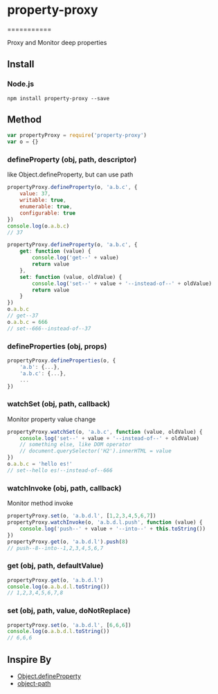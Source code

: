 # property-proxy
===========

Proxy and Monitor deep properties 

## Install

### Node.js
```
npm install property-proxy --save
```

## Method
```javascript
var propertyProxy = require('property-proxy')
var o = {}
```

### defineProperty (obj, path, descriptor)
like Object.defineProperty, but can use path

```javascript
propertyProxy.defineProperty(o, 'a.b.c', {
	value: 37,
  	writable: true,
  	enumerable: true,
  	configurable: true
})
console.log(o.a.b.c)
// 37

propertyProxy.defineProperty(o, 'a.b.c', {
	get: function (value) {
		console.log('get--' + value)
		return value
	},
	set: function (value, oldValue) {
		console.log('set--' + value + '--instead-of--' + oldValue)
		return value
	}
})
o.a.b.c
// get--37
o.a.b.c = 666
// set--666--instead-of--37
```
### defineProperties (obj, props)
```javascript
propertyProxy.defineProperties(o, {
	'a.b': {...},
	'a.b.c': {...},
	...
})
```
### watchSet (obj, path, callback)
Monitor property value change

```javascript
propertyProxy.watchSet(o, 'a.b.c', function (value, oldValue) {
	console.log('set--' + value + '--instead-of--' + oldValue)
	// something else, like DOM operator
	// document.querySelector('H2').innerHTML = value
})
o.a.b.c = 'hello es!'
// set--hello es!--instead-of--666
```
### watchInvoke (obj, path, callback)
Monitor method invoke

```javascript
propertyProxy.set(o, 'a.b.d.l', [1,2,3,4,5,6,7])
propertyProxy.watchInvoke(o, 'a.b.d.l.push', function (value) {
	console.log('push--' + value + '--into--' + this.toString())
})
propertyProxy.get(o, 'a.b.d.l').push(8)
// push--8--into--1,2,3,4,5,6,7
```
### get (obj, path, defaultValue)
```javascript
propertyProxy.get(o, 'a.b.d.l')
console.log(o.a.b.d.l.toString())
// 1,2,3,4,5,6,7,8
```
### set (obj, path, value, doNotReplace)
```javascript
propertyProxy.set(o, 'a.b.d.l', [6,6,6])
console.log(o.a.b.d.l.toString())
// 6,6,6
```

## Inspire By
* [Object.defineProperty](https://developer.mozilla.org/en-US/docs/Web/JavaScript/Reference/Global_Objects/Object/defineProperty)
* [object-path](https://github.com/mariocasciaro/object-path)